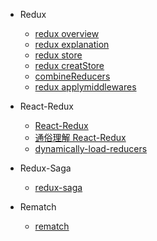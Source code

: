 - Redux

  - [redux overview](Redux/redux-overview.md)
  - [redux explanation](Redux/redux-explanation.md)
  - [redux store](Redux/redux-store.md)
  - [redux creatStore](Redux/redux-creatStore-implementation.md)
  - [combineReducers](Redux/react-combineReducers.md)
  - [redux applymiddlewares](Redux/redux-middleware-async.md)

- React-Redux

  - [React-Redux](Redux/react-redux-Introduction.md)
  - [通俗理解 React-Redux](Redux/redux-summary.md)
  - [dynamically-load-reducers](Redux/dynamically-load-reducers.md)

- Redux-Saga

  - [redux-saga](Redux/redux-saga.md)

- Rematch

  - [rematch](Redux/rematch.md)


  <!-- - [Provider](Redux/Provider.md) -->
  <!-- - [React API : Context](Redux/react-context-api.md) -->
  <!-- - [Connect](Redux/connect.md) -->
  <!-- - [参考网址](Redux/Reference.md) -->
 